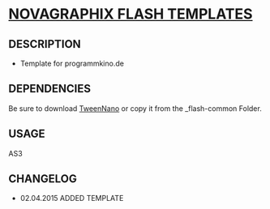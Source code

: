 # [NOVAGRAPHIX FLASH TEMPLATES](http://novagraphix.de)

## DESCRIPTION

* Template for programmkino.de

## DEPENDENCIES

Be sure to download [TweenNano](https://greensock.com/tweennano-as) or copy it from the _flash-common Folder.

## USAGE

AS3

## CHANGELOG

* 02.04.2015 ADDED TEMPLATE
